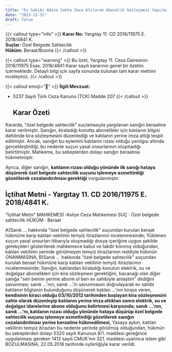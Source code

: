 ```yaml
---
title: "Ev Sahibi Adına Sahte İmza Atılarak Abonelik Sözleşmesi Yapılması"
date: "2023-12-31"
draft: false
---
```


{{< callout type="info" >}}
**Karar No:** Yargıtay 11. CD 2016/11975 E. 2018/4841 K.  
**Suçlar:** Özel Belgede Sahtecilik  
**Hüküm:** Beraat/Bozma
{{< /callout >}}

{{< callout type="warning" >}}
Bu özet, Yargıtay 11. Ceza Dairesinin 2016/11975 Esas, 2018/4841 Karar sayılı kararının genel bir özetini içermektedir. Detaylı bilgi için sayfa sonunda bulunan tam karar metnini inceleyiniz.
{{< /callout >}}

{{< callout emoji="📖" >}}
**İlgili Mevzuat:**

- 5237 Sayılı Türk Ceza Kanunu (TCK) Madde 207
  {{< /callout >}}

  ## Karar Özeti

Kararda, "özel belgede sahtecilik" suçlamasıyla yargılanan sanığın beraatine karar verilmiştir. Sanığın, kiraladığı konutta abonelikler için katılanın bilgisi dahilinde kira sözleşmesini düzenlediği ve katılanın yerine imza attığı tespit edilmiştir. Ancak, sanığın bu eylemini katılanın rızası olduğu yanılgısı altında gerçekleştirdiği, bu nedenle suçun yasal unsurlarının oluşmadığı belirtilmiştir. Mahkeme, bu sebeplerden dolayı sanığın beraatına hükmetmiştir.

Ayrıca, diğer sanığın, **katılanın rızası olduğu yönünde ilk sanığı hataya düşürerek özel belgede sahtecilik suçunu işlemeye azmettirdiği gözetilerek cezalandırılması gerektiği** vurgulanmıştır.

## İçtihat Metni - Yargıtay 11. CD 2016/11975 E. 2018/4841 K.

"İçtihat Metni"
MAHKEMESİ :Asliye Ceza Mahkemesi
SUÇ : Özel belgede sahtecilik
HÜKÜM : Beraat

A)Sanık ... hakkında "özel belgede sahtecilik" suçundan kurulan beraat hükmüne karşı katılan vekilinin temyiz itirazlarının incelenmesinde;
Yüklenen suçun yasal unsurları itibarıyla oluşmadığı dosya içeriğine uygun şekilde gerekçeleri gösterilerek mahkemece kabul ve takdir kılınmış olduğundan, katılan vekilinin yerinde görülmeyen temyiz itirazlarının reddiyle hükmün ONANMASINA,
B)Sanık ... hakkında "özel belgede sahtecilik" suçundan kurulan beraat hükmüne karşı katılan vekilinin temyiz itirazlarının incelenmesinde;
Sanığın, katılandan kiraladığı konutun elektrik, su ve doğalgaz abonelikleri için kira sözleşmesi gerektiğini, bacanağı olan diğer sanığa "sen benim yerime abone ol ben ev sahibiyle anlaştım" dediğini savunması; sanık ...'nın, sanık ...'in savunmasını doğrulayarak ev sahibi katılanın bilgisinin bulunduğunu düşünerek katılan ...'nın kiraya veren, **kendisinin kiracı olduğu 03/10/2012 tarihinden başlayan kira sözleşmesini sahte olarak düzenleyip katılanın yerine imza attıktan sonra elektrik, su ve doğalgaz idarelerine abone olduğunu belirtmesi karşısında; sanık ...'nın, sanık ...'nı, katılanın rızası olduğu yönünde hataya düşürüp özel belgede sahtecilik suçunu işlemeye azmettirdiği gözetilerek sanığın cezalandırılması yerine beraatine hükmedilmesi,**
Yasaya aykırı, katılan vekilinin temyiz itirazları bu nedenle yerinde görülmüş olduğundan, hükmün bu sebeplerden dolayı 5320 sayılı Kanunun 8/1. maddesi gereğince uygulanması gereken 1412 sayılı CMUK'nın 321. maddesi uyarınca istem gibi BOZULMASINA, 22.05.2018 tarihinde oybirliğiyle karar verildi.
